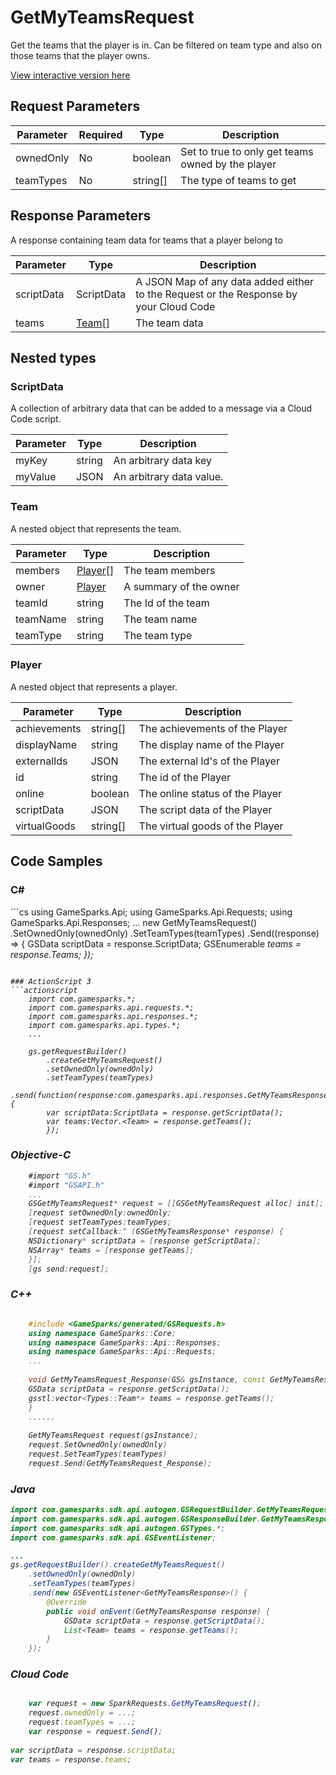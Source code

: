 
# GetMyTeamsRequest


Get the teams that the player is in. Can be filtered on team type and also on those teams that the player owns.


<a href="https://api.gamesparks.net/#getmyteamsrequest" target="_gsapi">View interactive version here</a>

## Request Parameters

Parameter | Required | Type | Description
--------- | -------- | ---- | -----------
ownedOnly | No | boolean | Set to true to only get teams owned by the player
teamTypes | No | string[] | The type of teams to get

## Response Parameters


A response containing team data for teams that a player belong to

Parameter | Type | Description
--------- | ---- | -----------
scriptData | ScriptData | A JSON Map of any data added either to the Request or the Response by your Cloud Code
teams | [Team[]](#team) | The team data

## Nested types

### ScriptData

A collection of arbitrary data that can be added to a message via a Cloud Code script.

Parameter | Type | Description
--------- | ---- | -----------
myKey | string | An arbitrary data key
myValue | JSON | An arbitrary data value.

### Team

A nested object that represents the team.

Parameter | Type | Description
--------- | ---- | -----------
members | [Player[]](#player) | The team members
owner | [Player](#player) | A summary of the owner
teamId | string | The Id of the team
teamName | string | The team name
teamType | string | The team type

### Player

A nested object that represents a player.

Parameter | Type | Description
--------- | ---- | -----------
achievements | string[] | The achievements of the Player
displayName | string | The display name of the Player
externalIds | JSON | The external Id's of the Player
id | string | The id of the Player
online | boolean | The online status of the Player
scriptData | JSON | The script data of the Player
virtualGoods | string[] | The virtual goods of the Player


## Code Samples

<h3>C#</h3>
```cs
	using GameSparks.Api;
	using GameSparks.Api.Requests;
	using GameSparks.Api.Responses;
	...
	new GetMyTeamsRequest()
		.SetOwnedOnly(ownedOnly)
		.SetTeamTypes(teamTypes)
		.Send((response) => {
		GSData scriptData = response.ScriptData; 
		GSEnumerable<var> teams = response.Teams; 
		});

```

### ActionScript 3
```actionscript
	import com.gamesparks.*;
	import com.gamesparks.api.requests.*;
	import com.gamesparks.api.responses.*;
	import com.gamesparks.api.types.*;
	...
	
	gs.getRequestBuilder()
	    .createGetMyTeamsRequest()
		.setOwnedOnly(ownedOnly)
		.setTeamTypes(teamTypes)
		.send(function(response:com.gamesparks.api.responses.GetMyTeamsResponse):void {
		var scriptData:ScriptData = response.getScriptData(); 
		var teams:Vector.<Team> = response.getTeams(); 
		});

```

### Objective-C
```objectivec
	#import "GS.h"
	#import "GSAPI.h"
	...
	GSGetMyTeamsRequest* request = [[GSGetMyTeamsRequest alloc] init];
	[request setOwnedOnly:ownedOnly;
	[request setTeamTypes:teamTypes;
	[request setCallback:^ (GSGetMyTeamsResponse* response) {
	NSDictionary* scriptData = [response getScriptData]; 
	NSArray* teams = [response getTeams]; 
	}];
	[gs send:request];

```

### C++
```cpp

	#include <GameSparks/generated/GSRequests.h>
	using namespace GameSparks::Core;
	using namespace GameSparks::Api::Responses;
	using namespace GameSparks::Api::Requests;
	...
	
	void GetMyTeamsRequest_Response(GS& gsInstance, const GetMyTeamsResponse& response) {
	GSData scriptData = response.getScriptData(); 
	gsstl:vector<Types::Team*> teams = response.getTeams(); 
	}
	......
	
	GetMyTeamsRequest request(gsInstance);
	request.SetOwnedOnly(ownedOnly)
	request.SetTeamTypes(teamTypes)
	request.Send(GetMyTeamsRequest_Response);
```

### Java
```java
import com.gamesparks.sdk.api.autogen.GSRequestBuilder.GetMyTeamsRequest;
import com.gamesparks.sdk.api.autogen.GSResponseBuilder.GetMyTeamsResponse;
import com.gamesparks.sdk.api.autogen.GSTypes.*;
import com.gamesparks.sdk.api.GSEventListener;

...
gs.getRequestBuilder().createGetMyTeamsRequest()
	.setOwnedOnly(ownedOnly)
	.setTeamTypes(teamTypes)
	.send(new GSEventListener<GetMyTeamsResponse>() {
		@Override
		public void onEvent(GetMyTeamsResponse response) {
			GSData scriptData = response.getScriptData(); 
			List<Team> teams = response.getTeams(); 
		}
	});

```

### Cloud Code
```javascript

	var request = new SparkRequests.GetMyTeamsRequest();
	request.ownedOnly = ...;
	request.teamTypes = ...;
	var response = request.Send();
	
var scriptData = response.scriptData; 
var teams = response.teams; 
```


